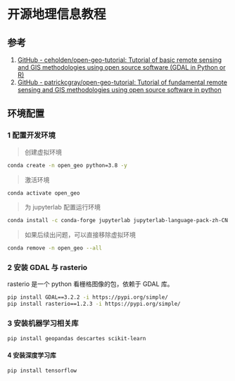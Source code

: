 # 开源地理信息教程



## 参考

1. [GitHub - ceholden/open-geo-tutorial: Tutorial of basic remote sensing and GIS methodologies using open source software (GDAL in Python or R)](https://github.com/ceholden/open-geo-tutorial)
2. [GitHub - patrickcgray/open-geo-tutorial: Tutorial of fundamental remote sensing and GIS methodologies using open source software in python](https://github.com/patrickcgray/open-geo-tutorial)



## 环境配置

### 1 配置开发环境

> 创建虚拟环境

```sh
conda create -n open_geo python=3.8 -y
```

> 激活环境

```sh
conda activate open_geo
```

> 为 jupyterlab 配置运行环境

```sh
conda install -c conda-forge jupyterlab jupyterlab-language-pack-zh-CN -y
```

> 如果后续出问题，可以直接移除虚拟环境

```sh
conda remove -n open_geo --all
```

### 2 安装 GDAL 与 rasterio

rasterio 是一个 python 看栅格图像的包，依赖于 GDAL 库。

```sh
pip install GDAL==3.2.2 -i https://pypi.org/simple/
pip install rasterio==1.2.3 -i https://pypi.org/simple/
```

### 3 安装机器学习相关库

```sh
pip install geopandas descartes scikit-learn
```

#### 4 安装深度学习库

```sh
pip install tensorflow
```


